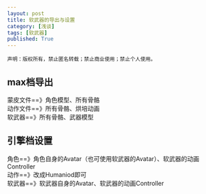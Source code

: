 ```yaml
---
layout: post
title: 软武器的导出与设置
category: [浅谈]
tags: [软武器]
published: True
---
```



`声明：版权所有，禁止匿名转载；禁止商业使用；禁止个人使用。`


## max档导出
蒙皮文件==》角色模型、所有骨骼
<br>
动作文件==》所有骨骼、烘培动画
<br>
软武器==》所有骨骼、武器模型


## 引擎档设置
角色==》角色自身的Avatar（也可使用软武器的Avatar）、软武器的动画Controller
<br>
动作==》改成Humaniod即可
<br>
软武器==》软武器自身的Avatar、软武器的动画Controller

